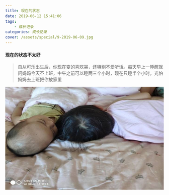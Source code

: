 ```yaml
---
title: 现在的状态
date: 2019-06-12 15:41:06
tags:
    - 成长记录
categories: 成长记录
cover: /assets/special/9-2019-06-09.jpg
---
```

#### 现在的状态不太好
> 自从可乐出生后，你现在变的喜欢哭，还特别不爱听话。每天早上一睡醒就问妈妈今天不上班，中午之前可以睡两三个小时，现在只睡半个小时，光怕妈妈去上班把你放家里

![姐弟照](/assets/special/9-2019-06-09.jpg "姐弟照")

